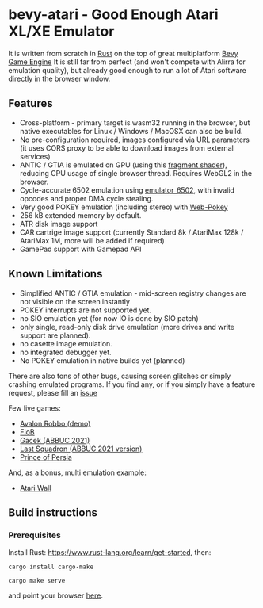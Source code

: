 # bevy-atari - Good Enough Atari XL/XE Emulator

It is written from scratch in [Rust](https://www.rust-lang.org/) on the top of great multiplatform [Bevy Game Engine](https://github.com/bevyengine/bevy)
It is still far from perfect (and won't compete with Alirra for emulation quality), but already good enough to run a lot of Atari software directly in the browser window.


## Features
* Cross-platform - primary target is wasm32 running in the browser, but native executables for Linux / Windows / MacOSX can also be build.
* No pre-configuration required, images configured via URL parameters (it uses CORS proxy to be able to download images from external services)
* ANTIC / GTIA is emulated on GPU (using this [fragment shader](https://github.com/mrk-its/bevy-atari-antic/blob/main/src/render/antic.wgsl)), reducing CPU usage of single browser thread. Requires WebGL2 in the browser.
* Cycle-accurate 6502 emulation using [emulator_6502](https://github.com/GarettCooper/emulator_6502), with invalid opcodes and proper DMA cycle stealing.
* Very good POKEY emulation (including stereo) with [Web-Pokey](https://github.com/mrk-its/web-pokey)
* 256 kB extended memory by default.
* ATR disk image support
* CAR cartrige image support (currently Standard 8k / AtariMax 128k / AtariMax 1M, more will be added if required)
* GamePad support with Gamepad API

## Known Limitations
* Simplified ANTIC / GTIA emulation - mid-screen registry changes are not visible on the screen instantly
* POKEY interrupts are not supported yet.
* no SIO emulation yet (for now IO is done by SIO patch)
* only single, read-only disk drive emulation (more drives and write support are planned).
* no casette image emulation.
* no integrated debugger yet.
* No POKEY emulation in native builds yet (planned)

There are also tons of other bugs, causing screen glitches or simply crashing emulated programs. If you find any, or if you simply have a feature request, please fill an [issue](https://github.com/mrk-its/bevy-atari/issues)

Few live games:
* [Avalon Robbo (demo)](https://mrk.sed.pl/bevy-atari/#http://127.0.0.1:4000/#https://atarionline.pl/arch/R/Robbo%20(L.K.%20Avalon)/Robbo%20(demo)%20(1989)(L.K.%20Avalon)(PL).xex)
* [FloB](https://mrk.sed.pl/bevy-atari/#https://bocianu.atari.pl/assets/games/flob.1.0.3b.car)
* [Gacek (ABBUC 2021)](https://mrk.sed.pl/bevy-atari/#xex=https://atarionline.pl/forum/?PostBackAction=Download&AttachmentID=18196)
* [Last Squadron (ABBUC 2021 version)](https://mrk.sed.pl/bevy-atari/#disk_1=https://atarionline.pl/forum/?PostBackAction=Download&AttachmentID=15974)
* [Prince of Persia](https://mrk.sed.pl/bevy-atari/#https://atari.ha.sed.pl/pop.car)

And, as a bonus, multi emulation example:
* [Atari Wall](https://mrk.sed.pl/bevy-atari/multi/#xex@0=https://atarionline.pl/demoscena/R/Revenge%20of%20Magnus.xex&&xex@1=https://atarionline.pl/demoscena/L/Laser%20Demo.xex&&car@2=https://atari.ha.sed.pl/pop.car&&xex@3=https://atarionline.pl/demoscena/F/Five%20to%20Five.xex&&disk_1@5=https://atarionline.pl/demoscena/D/Drunk%20Chessboard.atr&&xex@4=https://atarionline.pl/demoscena/cp/Silly%20Venture%202010/Control.xex&&disk_1@6=https://atarionline.pl/demoscena/A/Asskicker,%20The%20(128,v2).atr&&disk_1@7=https://atarionline.pl/demoscena/I/Isolation%20(128,v2).atr&&disk_1@8=https://atari.ha.sed.pl/ferris.xex)

## Build instructions

### Prerequisites
Install Rust: https://www.rust-lang.org/learn/get-started, then:
```
cargo install cargo-make
```
```
cargo make serve
```
and point your browser [here](http://127.0.0.1:4000/).
